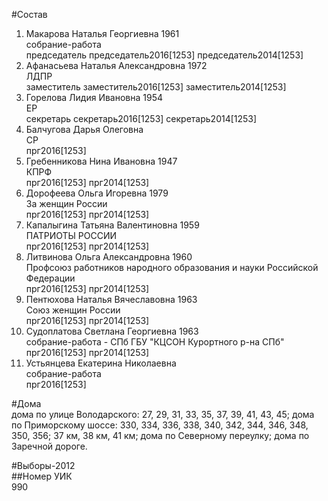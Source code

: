 #Состав  
1. Макарова Наталья Георгиевна 1961  
    собрание-работа  
    председатель председатель2016[1253] председатель2014[1253]  
2. Афанасьева Наталья Александровна 1972  
    ЛДПР  
    заместитель заместитель2016[1253] заместитель2014[1253]  
3. Горелова Лидия Ивановна 1954  
    ЕР  
    секретарь секретарь2016[1253] секретарь2014[1253]  
4. Балчугова Дарья Олеговна  
    СР  
    прг2016[1253]  
5. Гребенникова Нина Ивановна 1947  
    КПРФ  
    прг2016[1253] прг2014[1253]  
6. Дорофеева Ольга Игоревна 1979  
    За женщин России  
    прг2016[1253] прг2014[1253]  
7. Капалыгина Татьяна Валентиновна 1959  
    ПАТРИОТЫ РОССИИ  
    прг2016[1253] прг2014[1253]  
8. Литвинова Ольга Александровна 1960  
    Профсоюз работников народного образования и науки Российской Федерации  
    прг2016[1253] прг2014[1253]  
9. Пентюхова Наталья Вячеславовна 1963  
    Союз женщин России  
    прг2016[1253] прг2014[1253]  
10. Судоплатова Светлана Георгиевна 1963  
    собрание-работа - СПб ГБУ "КЦСОН Курортного р-на СПб"  
    прг2016[1253] прг2014[1253]  
11. Устьянцева Екатерина Николаевна  
    собрание-работа  
    прг2016[1253]  
  
#Дома  
дома по улице Володарского: 27, 29, 31, 33, 35, 37, 39, 41, 43, 45; дома по Приморскому шоссе: 330, 334, 336, 338, 340, 342, 344, 346, 348, 350, 356; 37 км, 38 км, 41 км; дома по Северному переулку; дома по Заречной дороге.  
  
#Выборы-2012  
##Номер УИК  
990  
